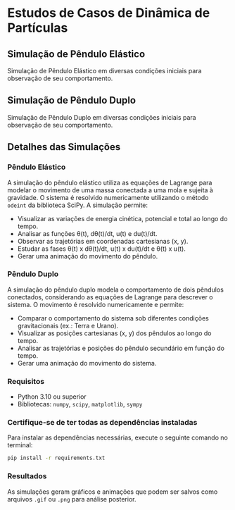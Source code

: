 # Estudos de Casos de Dinâmica de Partículas

## Simulação de Pêndulo Elástico

Simulação de Pêndulo Elástico em diversas condições iniciais para observação de seu comportamento.

## Simulação de Pêndulo Duplo

Simulação de Pêndulo Duplo em diversas condições iniciais para observação de seu comportamento.

## Detalhes das Simulações

### Pêndulo Elástico
A simulação do pêndulo elástico utiliza as equações de Lagrange para modelar o movimento de uma massa conectada a uma mola e sujeita à gravidade. O sistema é resolvido numericamente utilizando o método `odeint` da biblioteca SciPy. A simulação permite:
- Visualizar as variações de energia cinética, potencial e total ao longo do tempo.
- Analisar as funções θ(t), dθ(t)/dt, u(t) e du(t)/dt.
- Observar as trajetórias em coordenadas cartesianas (x, y).
- Estudar as fases θ(t) x dθ(t)/dt, u(t) x du(t)/dt e θ(t) x u(t).
- Gerar uma animação do movimento do pêndulo.

### Pêndulo Duplo
A simulação do pêndulo duplo modela o comportamento de dois pêndulos conectados, considerando as equações de Lagrange para descrever o sistema. O movimento é resolvido numericamente e permite:
- Comparar o comportamento do sistema sob diferentes condições gravitacionais (ex.: Terra e Urano).
- Visualizar as posições cartesianas (x, y) dos pêndulos ao longo do tempo.
- Analisar as trajetórias e posições do pêndulo secundário em função do tempo.
- Gerar uma animação do movimento do sistema.

### Requisitos
- Python 3.10 ou superior
- Bibliotecas: `numpy`, `scipy`, `matplotlib`, `sympy`

### Certifique-se de ter todas as dependências instaladas

Para instalar as dependências necessárias, execute o seguinte comando no terminal:

```bash
pip install -r requirements.txt
```

### Resultados
As simulações geram gráficos e animações que podem ser salvos como arquivos `.gif` ou `.png` para análise posterior.